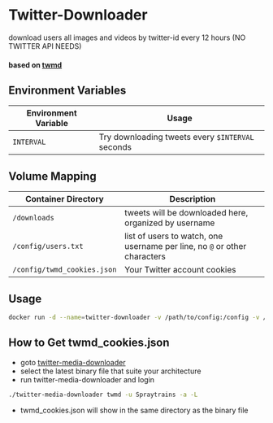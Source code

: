 # Twitter-Downloader

download users all images and videos by twitter-id every 12 hours (NO TWITTER API NEEDS)
<br/>

#### based on [twmd](https://github.com/mmpx12/twitter-media-downloader)

## Environment Variables
| Environment Variable | Usage |
| --- | --- |
| `INTERVAL` | Try downloading tweets every `$INTERVAL` seconds |

## Volume Mapping
| Container Directory | Description                                                               |
| --- |---------------------------------------------------------------------------|
| `/downloads` | tweets will be downloaded here, organized by username                     |
| `/config/users.txt` | list of users to watch, one username per line, no `@` or other characters |
| `/config/twmd_cookies.json` | Your Twitter account cookies                                              |

## Usage
```bash
docker run -d --name=twitter-downloader -v /path/to/config:/config -v /path/to/downloads:/downloads -e INTERVAL:43200 twitter-downloader
```

## How to Get twmd_cookies.json
- goto [twitter-media-downloader](https://github.com/mmpx12/twitter-media-downloader/releases/)
- select the latest binary file that suite your architecture
- run twitter-media-downloader and login
```bash
./twitter-media-downloader twmd -u Spraytrains -a -L
```
- twmd_cookies.json will show in the same directory as the binary file